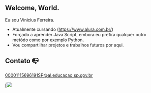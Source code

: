 ## Welcome, World.

Eu sou Vinicius Ferreira.

- Atualmente cursando (https://www.alura.com.br/)
- Forçado a aprender Java Script, embora eu prefira qualquer outro metódo como por exemplo Python.
- Vou compartilhar projetos e trabalhos futuros por aqui.

## Contato 📭

00001115696191SP@al.educacao.sp.gov.br

[![](https://media1.tenor.com/m/L2tRthtOrQYAAAAC/thumbs-up-shirou-emiya.gif)
